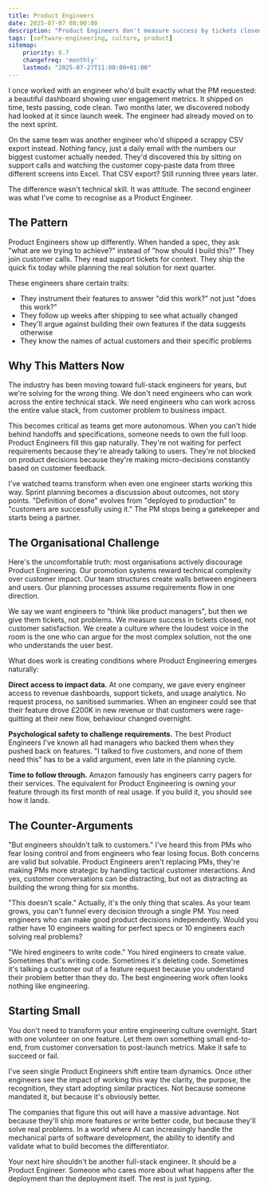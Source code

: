 ```yaml
---
title: Product Engineers
date: 2025-07-07 08:00:00
description: "Product Engineers don't measure success by tickets closed or code merged they're focused on outcomes. This mindset is the real multiplier for teams that consistently deliver customer value."
tags: [software-engineering, culture, product]
sitemap:
    priority: 0.7
    changefreq: 'monthly'
    lastmod: "2025-07-27T11:00:00+01:00"
---
```


I once worked with an engineer who'd built exactly what the PM requested: a beautiful dashboard showing user engagement metrics. It shipped on time, tests passing, code clean. Two months later, we discovered nobody had looked at it since launch week. The engineer had already moved on to the next sprint.

On the same team was another engineer who'd shipped a scrappy CSV export instead. Nothing fancy, just a daily email with the numbers our biggest customer actually needed. They'd discovered this by sitting on support calls and watching the customer copy-paste data from three different screens into Excel. That CSV export? Still running three years later.

The difference wasn't technical skill. It was attitude. The second engineer was what I've come to recognise as a Product Engineer.

## The Pattern

Product Engineers show up differently. When handed a spec, they ask "what are we trying to achieve?" instead of "how should I build this?" They join customer calls. They read support tickets for context. They ship the quick fix today while planning the real solution for next quarter.

These engineers share certain traits:
- They instrument their features to answer "did this work?" not just "does this work?"
- They follow up weeks after shipping to see what actually changed
- They'll argue against building their own features if the data suggests otherwise
- They know the names of actual customers and their specific problems

## Why This Matters Now

The industry has been moving toward full-stack engineers for years, but we're solving for the wrong thing. We don't need engineers who can work across the entire technical stack. We need engineers who can work across the entire value stack, from customer problem to business impact.

This becomes critical as teams get more autonomous. When you can't hide behind handoffs and specifications, someone needs to own the full loop. Product Engineers fill this gap naturally. They're not waiting for perfect requirements because they're already talking to users. They're not blocked on product decisions because they're making micro-decisions constantly based on customer feedback.

I've watched teams transform when even one engineer starts working this way. Sprint planning becomes a discussion about outcomes, not story points. "Definition of done" evolves from "deployed to production" to "customers are successfully using it." The PM stops being a gatekeeper and starts being a partner.

## The Organisational Challenge

Here's the uncomfortable truth: most organisations actively discourage Product Engineering. Our promotion systems reward technical complexity over customer impact. Our team structures create walls between engineers and users. Our planning processes assume requirements flow in one direction.

We say we want engineers to "think like product managers", but then we give them tickets, not problems. We measure success in tickets closed, not customer satisfaction. We create a culture where the loudest voice in the room is the one who can argue for the most complex solution, not the one who understands the user best.

What does work is creating conditions where Product Engineering emerges naturally:

**Direct access to impact data.** At one company, we gave every engineer access to revenue dashboards, support tickets, and usage analytics. No request process, no sanitised summaries. When an engineer could see that their feature drove £200K in new revenue or that customers were rage-quitting at their new flow, behaviour changed overnight.

**Psychological safety to challenge requirements.** The best Product Engineers I've known all had managers who backed them when they pushed back on features. "I talked to five customers, and none of them need this" has to be a valid argument, even late in the planning cycle.

**Time to follow through.** Amazon famously has engineers carry pagers for their services. The equivalent for Product Engineering is owning your feature through its first month of real usage. If you build it, you should see how it lands.

## The Counter-Arguments

"But engineers shouldn't talk to customers." I've heard this from PMs who fear losing control and from engineers who fear losing focus. Both concerns are valid but solvable. Product Engineers aren't replacing PMs, they're making PMs more strategic by handling tactical customer interactions. And yes, customer conversations can be distracting, but not as distracting as building the wrong thing for six months.

"This doesn't scale." Actually, it's the only thing that scales. As your team grows, you can't funnel every decision through a single PM. You need engineers who can make good product decisions independently. Would you rather have 10 engineers waiting for perfect specs or 10 engineers each solving real problems?

"We hired engineers to write code." You hired engineers to create value. Sometimes that's writing code. Sometimes it's deleting code. Sometimes it's talking a customer out of a feature request because you understand their problem better than they do. The best engineering work often looks nothing like engineering.

## Starting Small

You don't need to transform your entire engineering culture overnight. Start with one volunteer on one feature. Let them own something small end-to-end, from customer conversation to post-launch metrics. Make it safe to succeed or fail.

I've seen single Product Engineers shift entire team dynamics. Once other engineers see the impact of working this way the clarity, the purpose, the recognition, they start adopting similar practices. Not because someone mandated it, but because it's obviously better.

The companies that figure this out will have a massive advantage. Not because they'll ship more features or write better code, but because they'll solve real problems. In a world where AI can increasingly handle the mechanical parts of software development, the ability to identify and validate what to build becomes the differentiator.

Your next hire shouldn't be another full-stack engineer. It should be a Product Engineer. Someone who cares more about what happens after the deployment than the deployment itself. The rest is just typing.
